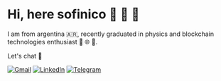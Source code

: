 # Hi, here sofinico :horse: :herb: :wave:

I am from argentina :argentina:, recently graduated in physics and blockchain technologies enthusiast :link: :globe_with_meridians: :closed_lock_with_key:.

Let's chat :crystal_ball:

[![Gmail](https://img.shields.io/badge/Gmail-D14836?style=for-the-badge&logo=gmail&logoColor=white)](mailto:nicolettisofia1@gmail.com) [![LinkedIn](https://img.shields.io/badge/linkedin-%230077B5.svg?style=for-the-badge&logo=linkedin&logoColor=white)](http://www.linkedin.com/in/sofianicoletti) [![Telegram](https://img.shields.io/badge/Telegram-2CA5E0?style=for-the-badge&logo=telegram&logoColor=white)](https://telegram.me/sofinico)
